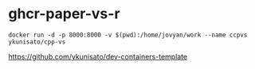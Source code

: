 # ghcr-paper-vs-r

```
docker run -d -p 8000:8000 -v $(pwd):/home/jovyan/work --name ccpvs ykunisato/cpp-vs
```


https://github.com/ykunisato/dev-containers-template